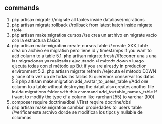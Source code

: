 ## commands

1. php artisan migrate //migrate all tables inside database/migrations
2. php artisan migrate:rollback //rollback from latest batch inside migrate table
3. php artisan make:migration cursos //se crea un archivo en migrate vacío con la estructura básica
4. php artisan make:migration create_cursos_table  // create_XXX_table crea un archivo en migration pero tiene id y timestamps
If you want to add column to a table
5.1. php artisan migrate:fresh //Recorrer una a una las migraciones ya realizadas ejecutando el método down y luego ejecuta todas con el método up
But if you are already in production environment
5.2. php artisan migrate:refresh //ejecuta el método DOWN y hace otra vez up de todas las tablas
Si queremos conservar los datos
5.3 php artisan make:migration add_avatar_to_users_table //Add one column to a table without destroying the datait also creates another file inside migrations folder with this command add_<column>_to_<table_name>_table
If i want to modify the type of a column like varchar(255) to varchar (100)
6. composer require doctrine/dbal //First require doctrine/dbal
7. php artisan make:migration cambiar_propiedades_to_users_table //verificar este archivo donde se modifican los tipos y nullable de columnas